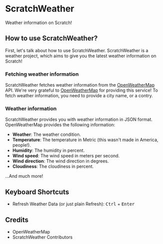 # ScratchWeather
Weather information on Scratch!
## How to use ScratchWeather?
First, let's talk about how to use ScratchWeather. ScratchWeather is a weather project, which aims to give you the latest weather information on Scratch!
### Fetching weather information
ScratchWeather fetches weather information from the [OpenWeatherMap](https://openweathermap.org/) API. We're very grateful to [OpenWeatherMap](https://openweathermap.org/) for providing this service! To fetch weather information, you need to provide a city name, or a contry.
### Weather information
ScratchWeather provides you with weather information in JSON format. OpenWeatherMap provides the following information:
- **Weather**: The weather condition.
- **Temperature**: The temperature in Metric (this wasn't made in America, people!).
- **Humidity**: The humidity in percent.
- **Wind speed**: The wind speed in meters per second.
- **Wind direction**: The wind direction in degrees.
- **Cloudiness**: The cloudiness in percent.

...And much more!
## Keyboard Shortcuts
- Refresh Weather Data (or just plain Refresh): <kbd>Ctrl</kbd> + <kbd>Enter</kbd>
## Credits
- OpenWeatherMap
- ScratchWeather Contributors